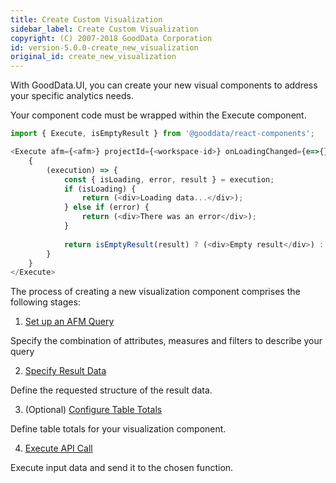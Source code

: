 ```yaml
---
title: Create Custom Visualization
sidebar_label: Create Custom Visualization
copyright: (C) 2007-2018 GoodData Corporation
id: version-5.0.0-create_new_visualization
original_id: create_new_visualization
---
```


With GoodData.UI, you can create your new visual components to address your specific analytics needs.

Your component code must be wrapped within the Execute component.

```javascript
import { Execute, isEmptyResult } from '@gooddata/react-components';

<Execute afm={<afm>} projectId={<workspace-id>} onLoadingChanged={e=>{}} onError={e=>{}}>
    {
        (execution) => {
            const { isLoading, error, result } = execution;
            if (isLoading) {
                return (<div>Loading data...</div>);
            } else if (error) {
                return (<div>There was an error</div>);
            }
            
            return isEmptyResult(result) ? (<div>Empty result</div>) : (<div>{JSON.stringify(result.executionResult)}</div>);
        }
    }
</Execute>
```

The process of creating a new visualization component comprises the following stages:

1. [Set up an AFM Query](50_custom__execution.md)

Specify the combination of attributes, measures and filters to describe your query

2. [Specify Result Data](50_custom__result.md)

Define the requested structure of the result data.

3. (Optional) [Configure Table Totals](table_totals_in_execution_context.md)

Define table totals for your visualization component.

4. [Execute API Call](execution_rest_api_and_result)

Execute input data and send it to the chosen function.
